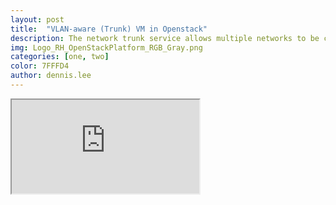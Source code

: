 ```yaml
---
layout: post
title:  "VLAN-aware (Trunk) VM in Openstack"
description: The network trunk service allows multiple networks to be connected to an instance using a single virtual NIC (vNIC). Multiple networks can be presented to an instance by connecting it to a single port. This article describes procedure to configure VM trunking in VLAN based provider network and VXLAN based tenant network scenarios.
img: Logo_RH_OpenStackPlatform_RGB_Gray.png
categories: [one, two]
color: 7FFFD4
author: dennis.lee
---
```

<iframe src="https://docs.google.com/document/d/e/2PACX-1vRCy_NnP0wvD15KpjBlBrdKgD_ce3o2Oqe7LNqyvxsTJE8-LQEOCe23H8Olt6TFZdjCzYfpFC2UjrDA/pub?embedded=true"></iframe>
